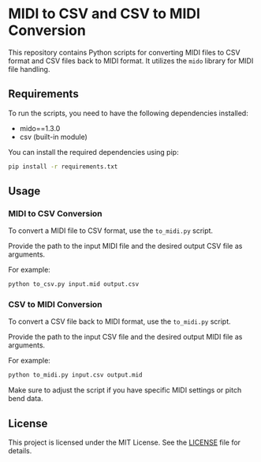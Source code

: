 # MIDI to CSV and CSV to MIDI Conversion

This repository contains Python scripts for converting MIDI files to CSV format
and CSV files back to MIDI format. It utilizes the `mido` library for MIDI file
handling.

## Requirements

To run the scripts, you need to have the following dependencies installed:

- mido==1.3.0
- csv (built-in module)

You can install the required dependencies using pip:

```bash
pip install -r requirements.txt
```

## Usage

### MIDI to CSV Conversion

To convert a MIDI file to CSV format, use the `to_midi.py` script.

Provide the path to the input MIDI file and the desired output CSV file as
arguments.

For example:
```bash
python to_csv.py input.mid output.csv
```

### CSV to MIDI Conversion

To convert a CSV file back to MIDI format, use the `to_midi.py` script.

Provide the path to the input CSV file and the desired output MIDI file as arguments.

For example:
```bash
python to_midi.py input.csv output.mid
```

Make sure to adjust the script if you have specific MIDI settings or pitch bend data.

## License

This project is licensed under the MIT License. See the [LICENSE](LICENSE) file for details.
